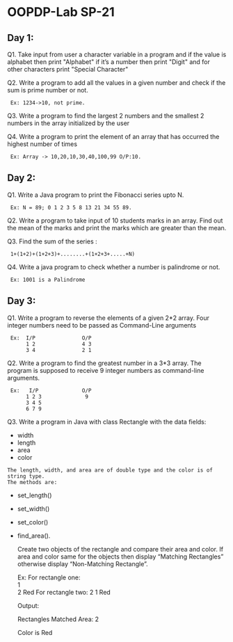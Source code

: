 # OOPDP-Lab SP-21
## Day 1:

 Q1. Take input from user a character variable in a program and if the value is alphabet then print
     "Alphabet" if it’s a number then print "Digit" and for other characters print "Special 
     Character"
     

 Q2. Write a program to add all the values in a given number and check if the sum is prime
     number or not. 
     
     Ex: 1234->10, not prime.
 
 
 Q3. Write a program to find the largest 2 numbers and the smallest 2 numbers in the array
     initialized by the user
 
 
 Q4. Write a program to print the element of an array that has occurred the highest number of
     times 
     
     Ex: Array -> 10,20,10,30,40,100,99 O/P:10.

## Day 2:
 
 Q1. Write a Java program to print the Fibonacci series upto N.
     
     Ex: N = 89; 0 1 2 3 5 8 13 21 34 55 89.
 
 Q2. Write a program to take input of 10 students marks in an array. 
  	  Find out the mean of the marks and print the marks which are 
     greater than the mean. 
     
 
 Q3. Find the sum of the series :
 
     1+(1+2)+(1+2+3)+........+(1+2+3+.....+N)
     
     
 Q4. Write a java program to check whether a number is palindrome or not.
 
     Ex: 1001 is a Palindrome
     
  
 ## Day 3:
 
 Q1. Write a program to reverse the elements of a given 2*2 array. 
     Four integer numbers need to be passed as Command-Line arguments
     
     Ex:  I/P               O/P
          1 2               4 3
          3 4               2 1

 Q2. Write a program to find the greatest number in a 3*3 array. 
     The program is supposed to receive 9 integer numbers as command-line arguments.
     
     Ex:   I/P              O/P
          1 2 3              9
          3 4 5						
          6 7 9

 
 Q3. Write a program in Java with class Rectangle with the data fields:
 
   - width 
   - length 
   - area
   - color
   >
    The length, width, and area are of double type and the color is of string type. 
    The methods are:
  - set_length()
  - set_width() 
  - set_color() 
  - find_area(). 
     >
     Create two objects of the rectangle and compare their area and color. 
     If area and color same for the objects then display “Matching Rectangles” otherwise display “Non-Matching Rectangle”.
     
     Ex:
     For rectangle one:	        
     1    
     2
     Red
     For rectangle two:
     2
     1
     Red

     Output:
     >
     Rectangles Matched Area: 2

     Color is Red
